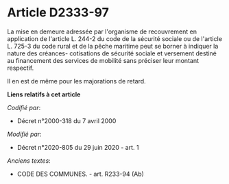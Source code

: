 # Article D2333-97

La mise en demeure adressée par l'organisme de recouvrement en application de l'article L. 244-2 du code de la sécurité
sociale ou de l'article L. 725-3 du code rural et de la pêche maritime peut se borner à indiquer la nature des créances-
cotisations de sécurité sociale et versement destiné au financement des services de mobilité sans préciser leur montant
respectif.

Il en est de même pour les majorations de retard.

**Liens relatifs à cet article**

_Codifié par_:

  - Décret n°2000-318 du 7 avril 2000

_Modifié par_:

  - Décret n°2020-805 du 29 juin 2020 - art. 1

_Anciens textes_:

  - CODE DES COMMUNES. - art. R233-94 (Ab)
